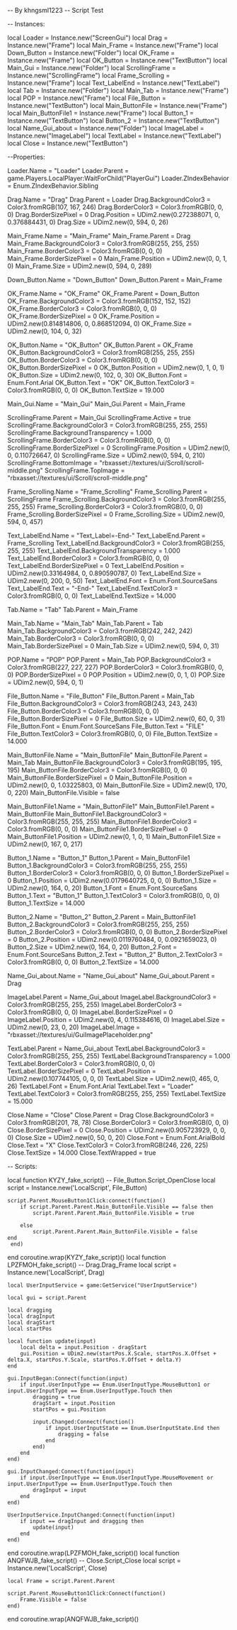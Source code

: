 -- By khngsml1223 
-- Script Test

-- Instances:

local Loader = Instance.new("ScreenGui")
local Drag = Instance.new("Frame")
local Main_Frame = Instance.new("Frame")
local Down_Button = Instance.new("Folder")
local OK_Frame = Instance.new("Frame")
local OK_Button = Instance.new("TextButton")
local Main_Gui = Instance.new("Folder")
local ScrollingFrame = Instance.new("ScrollingFrame")
local Frame_Scrolling = Instance.new("Frame")
local Text_LabelEnd = Instance.new("TextLabel")
local Tab = Instance.new("Folder")
local Main_Tab = Instance.new("Frame")
local POP = Instance.new("Frame")
local File_Button = Instance.new("TextButton")
local Main_ButtonFile = Instance.new("Frame")
local Main_ButtonFile1 = Instance.new("Frame")
local Button_1 = Instance.new("TextButton")
local Button_2 = Instance.new("TextButton")
local Name_Gui_about = Instance.new("Folder")
local ImageLabel = Instance.new("ImageLabel")
local TextLabel = Instance.new("TextLabel")
local Close = Instance.new("TextButton")

--Properties:

Loader.Name = "Loader"
Loader.Parent = game.Players.LocalPlayer:WaitForChild("PlayerGui")
Loader.ZIndexBehavior = Enum.ZIndexBehavior.Sibling

Drag.Name = "Drag"
Drag.Parent = Loader
Drag.BackgroundColor3 = Color3.fromRGB(107, 167, 246)
Drag.BorderColor3 = Color3.fromRGB(0, 0, 0)
Drag.BorderSizePixel = 0
Drag.Position = UDim2.new(0.272388071, 0, 0.376884431, 0)
Drag.Size = UDim2.new(0, 594, 0, 26)

Main_Frame.Name = "Main_Frame"
Main_Frame.Parent = Drag
Main_Frame.BackgroundColor3 = Color3.fromRGB(255, 255, 255)
Main_Frame.BorderColor3 = Color3.fromRGB(0, 0, 0)
Main_Frame.BorderSizePixel = 0
Main_Frame.Position = UDim2.new(0, 0, 1, 0)
Main_Frame.Size = UDim2.new(0, 594, 0, 289)

Down_Button.Name = "Down_Button"
Down_Button.Parent = Main_Frame

OK_Frame.Name = "OK_Frame"
OK_Frame.Parent = Down_Button
OK_Frame.BackgroundColor3 = Color3.fromRGB(152, 152, 152)
OK_Frame.BorderColor3 = Color3.fromRGB(0, 0, 0)
OK_Frame.BorderSizePixel = 0
OK_Frame.Position = UDim2.new(0.814814806, 0, 0.868512094, 0)
OK_Frame.Size = UDim2.new(0, 104, 0, 32)

OK_Button.Name = "OK_Button"
OK_Button.Parent = OK_Frame
OK_Button.BackgroundColor3 = Color3.fromRGB(255, 255, 255)
OK_Button.BorderColor3 = Color3.fromRGB(0, 0, 0)
OK_Button.BorderSizePixel = 0
OK_Button.Position = UDim2.new(0, 1, 0, 1)
OK_Button.Size = UDim2.new(0, 102, 0, 30)
OK_Button.Font = Enum.Font.Arial
OK_Button.Text = "OK"
OK_Button.TextColor3 = Color3.fromRGB(0, 0, 0)
OK_Button.TextSize = 19.000

Main_Gui.Name = "Main_Gui"
Main_Gui.Parent = Main_Frame

ScrollingFrame.Parent = Main_Gui
ScrollingFrame.Active = true
ScrollingFrame.BackgroundColor3 = Color3.fromRGB(255, 255, 255)
ScrollingFrame.BackgroundTransparency = 1.000
ScrollingFrame.BorderColor3 = Color3.fromRGB(0, 0, 0)
ScrollingFrame.BorderSizePixel = 0
ScrollingFrame.Position = UDim2.new(0, 0, 0.110726647, 0)
ScrollingFrame.Size = UDim2.new(0, 594, 0, 210)
ScrollingFrame.BottomImage = "rbxasset://textures/ui/Scroll/scroll-middle.png"
ScrollingFrame.TopImage = "rbxasset://textures/ui/Scroll/scroll-middle.png"

Frame_Scrolling.Name = "Frame_Scrolling"
Frame_Scrolling.Parent = ScrollingFrame
Frame_Scrolling.BackgroundColor3 = Color3.fromRGB(255, 255, 255)
Frame_Scrolling.BorderColor3 = Color3.fromRGB(0, 0, 0)
Frame_Scrolling.BorderSizePixel = 0
Frame_Scrolling.Size = UDim2.new(0, 594, 0, 457)

Text_LabelEnd.Name = "Text_Label=-End-"
Text_LabelEnd.Parent = Frame_Scrolling
Text_LabelEnd.BackgroundColor3 = Color3.fromRGB(255, 255, 255)
Text_LabelEnd.BackgroundTransparency = 1.000
Text_LabelEnd.BorderColor3 = Color3.fromRGB(0, 0, 0)
Text_LabelEnd.BorderSizePixel = 0
Text_LabelEnd.Position = UDim2.new(0.33164984, 0, 0.890590787, 0)
Text_LabelEnd.Size = UDim2.new(0, 200, 0, 50)
Text_LabelEnd.Font = Enum.Font.SourceSans
Text_LabelEnd.Text = "-End-"
Text_LabelEnd.TextColor3 = Color3.fromRGB(0, 0, 0)
Text_LabelEnd.TextSize = 14.000

Tab.Name = "Tab"
Tab.Parent = Main_Frame

Main_Tab.Name = "Main_Tab"
Main_Tab.Parent = Tab
Main_Tab.BackgroundColor3 = Color3.fromRGB(242, 242, 242)
Main_Tab.BorderColor3 = Color3.fromRGB(0, 0, 0)
Main_Tab.BorderSizePixel = 0
Main_Tab.Size = UDim2.new(0, 594, 0, 31)

POP.Name = "POP"
POP.Parent = Main_Tab
POP.BackgroundColor3 = Color3.fromRGB(227, 227, 227)
POP.BorderColor3 = Color3.fromRGB(0, 0, 0)
POP.BorderSizePixel = 0
POP.Position = UDim2.new(0, 0, 1, 0)
POP.Size = UDim2.new(0, 594, 0, 1)

File_Button.Name = "File_Button"
File_Button.Parent = Main_Tab
File_Button.BackgroundColor3 = Color3.fromRGB(243, 243, 243)
File_Button.BorderColor3 = Color3.fromRGB(0, 0, 0)
File_Button.BorderSizePixel = 0
File_Button.Size = UDim2.new(0, 60, 0, 31)
File_Button.Font = Enum.Font.SourceSans
File_Button.Text = "FILE"
File_Button.TextColor3 = Color3.fromRGB(0, 0, 0)
File_Button.TextSize = 14.000

Main_ButtonFile.Name = "Main_ButtonFile"
Main_ButtonFile.Parent = Main_Tab
Main_ButtonFile.BackgroundColor3 = Color3.fromRGB(195, 195, 195)
Main_ButtonFile.BorderColor3 = Color3.fromRGB(0, 0, 0)
Main_ButtonFile.BorderSizePixel = 0
Main_ButtonFile.Position = UDim2.new(0, 0, 1.03225803, 0)
Main_ButtonFile.Size = UDim2.new(0, 170, 0, 220)
Main_ButtonFile.Visible = false

Main_ButtonFile1.Name = "Main_ButtonFile1"
Main_ButtonFile1.Parent = Main_ButtonFile
Main_ButtonFile1.BackgroundColor3 = Color3.fromRGB(255, 255, 255)
Main_ButtonFile1.BorderColor3 = Color3.fromRGB(0, 0, 0)
Main_ButtonFile1.BorderSizePixel = 0
Main_ButtonFile1.Position = UDim2.new(0, 1, 0, 1)
Main_ButtonFile1.Size = UDim2.new(0, 167, 0, 217)

Button_1.Name = "Button_1"
Button_1.Parent = Main_ButtonFile1
Button_1.BackgroundColor3 = Color3.fromRGB(255, 255, 255)
Button_1.BorderColor3 = Color3.fromRGB(0, 0, 0)
Button_1.BorderSizePixel = 0
Button_1.Position = UDim2.new(0.0179640725, 0, 0, 0)
Button_1.Size = UDim2.new(0, 164, 0, 20)
Button_1.Font = Enum.Font.SourceSans
Button_1.Text = "Button_1"
Button_1.TextColor3 = Color3.fromRGB(0, 0, 0)
Button_1.TextSize = 14.000

Button_2.Name = "Button_2"
Button_2.Parent = Main_ButtonFile1
Button_2.BackgroundColor3 = Color3.fromRGB(255, 255, 255)
Button_2.BorderColor3 = Color3.fromRGB(0, 0, 0)
Button_2.BorderSizePixel = 0
Button_2.Position = UDim2.new(0.0119760484, 0, 0.0921659023, 0)
Button_2.Size = UDim2.new(0, 164, 0, 20)
Button_2.Font = Enum.Font.SourceSans
Button_2.Text = "Button_2"
Button_2.TextColor3 = Color3.fromRGB(0, 0, 0)
Button_2.TextSize = 14.000

Name_Gui_about.Name = "Name_Gui_about"
Name_Gui_about.Parent = Drag

ImageLabel.Parent = Name_Gui_about
ImageLabel.BackgroundColor3 = Color3.fromRGB(255, 255, 255)
ImageLabel.BorderColor3 = Color3.fromRGB(0, 0, 0)
ImageLabel.BorderSizePixel = 0
ImageLabel.Position = UDim2.new(0, 4, 0.115384616, 0)
ImageLabel.Size = UDim2.new(0, 23, 0, 20)
ImageLabel.Image = "rbxasset://textures/ui/GuiImagePlaceholder.png"

TextLabel.Parent = Name_Gui_about
TextLabel.BackgroundColor3 = Color3.fromRGB(255, 255, 255)
TextLabel.BackgroundTransparency = 1.000
TextLabel.BorderColor3 = Color3.fromRGB(0, 0, 0)
TextLabel.BorderSizePixel = 0
TextLabel.Position = UDim2.new(0.107744105, 0, 0, 0)
TextLabel.Size = UDim2.new(0, 465, 0, 26)
TextLabel.Font = Enum.Font.Arial
TextLabel.Text = "Loader"
TextLabel.TextColor3 = Color3.fromRGB(255, 255, 255)
TextLabel.TextSize = 15.000

Close.Name = "Close"
Close.Parent = Drag
Close.BackgroundColor3 = Color3.fromRGB(201, 78, 78)
Close.BorderColor3 = Color3.fromRGB(0, 0, 0)
Close.BorderSizePixel = 0
Close.Position = UDim2.new(0.905723929, 0, 0, 0)
Close.Size = UDim2.new(0, 50, 0, 20)
Close.Font = Enum.Font.ArialBold
Close.Text = "X"
Close.TextColor3 = Color3.fromRGB(246, 226, 225)
Close.TextSize = 14.000
Close.TextWrapped = true

-- Scripts:

local function KYZY_fake_script() -- File_Button.Script_OpenClose 
	local script = Instance.new('LocalScript', File_Button)

	script.Parent.MouseButton1Click:connect(function()
	    if script.Parent.Parent.Main_ButtonFile.Visible == false then
	        script.Parent.Parent.Main_ButtonFile.Visible = true
		
		else
	        script.Parent.Parent.Main_ButtonFile.Visible = false
	end 
	 end)
end
coroutine.wrap(KYZY_fake_script)()
local function LPZFMOH_fake_script() -- Drag.Drag_Frame 
	local script = Instance.new('LocalScript', Drag)

	local UserInputService = game:GetService("UserInputService")
	
	local gui = script.Parent
	
	local dragging
	local dragInput
	local dragStart
	local startPos
	
	local function update(input)
		local delta = input.Position - dragStart
		gui.Position = UDim2.new(startPos.X.Scale, startPos.X.Offset + delta.X, startPos.Y.Scale, startPos.Y.Offset + delta.Y)
	end
	
	gui.InputBegan:Connect(function(input)
		if input.UserInputType == Enum.UserInputType.MouseButton1 or input.UserInputType == Enum.UserInputType.Touch then
			dragging = true
			dragStart = input.Position
			startPos = gui.Position
	
			input.Changed:Connect(function()
				if input.UserInputState == Enum.UserInputState.End then
					dragging = false
				end
			end)
		end
	end)
	
	gui.InputChanged:Connect(function(input)
		if input.UserInputType == Enum.UserInputType.MouseMovement or input.UserInputType == Enum.UserInputType.Touch then
			dragInput = input
		end
	end)
	
	UserInputService.InputChanged:Connect(function(input)
		if input == dragInput and dragging then
			update(input)
		end
	end)
end
coroutine.wrap(LPZFMOH_fake_script)()
local function ANQFWJB_fake_script() -- Close.Script_Close 
	local script = Instance.new('LocalScript', Close)

	local Frame = script.Parent.Parent
	
	script.Parent.MouseButton1Click:Connect(function()
		Frame.Visible = false
	end)
end
coroutine.wrap(ANQFWJB_fake_script)()
